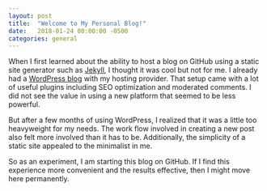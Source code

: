 ```yaml
---
layout: post
title:  "Welcome to My Personal Blog!"
date:   2018-01-24 00:00:00 -0500
categories: general
---
```

When I first learned about the ability to host a blog on GitHub using a static site generator such as [Jekyll](https://jekyllrb.com), I thought it was cool but not for me.
I already had a [WordPress blog](https://wordpress.org) with my hosting provider. That setup came with a lot of useful plugins including SEO optimization and moderated comments. 
I did not see the value in using a new platform that seemed to be less powerful.

But after a few months of using WordPress, I realized that it was a little too heavyweight for my needs. The work flow involved in creating a new post also felt more 
involved than it has to be. Additionally, the simplicity of a static site appealed to the minimalist in me.

So as an experiment, I am starting this blog on GitHub. If I find this experience more convenient and the results effective, then I might move here permanently.